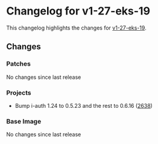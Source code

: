 # Changelog for v1-27-eks-19

This changelog highlights the changes for [v1-27-eks-19](https://github.com/aws/eks-distro/tree/v1-27-eks-19).

## Changes

### Patches
No changes since last release

### Projects
* Bump i-auth 1.24 to 0.5.23 and the rest to 0.6.16 ([2638](https://github.com/aws/eks-distro/pull/2638))

### Base Image
No changes since last release

